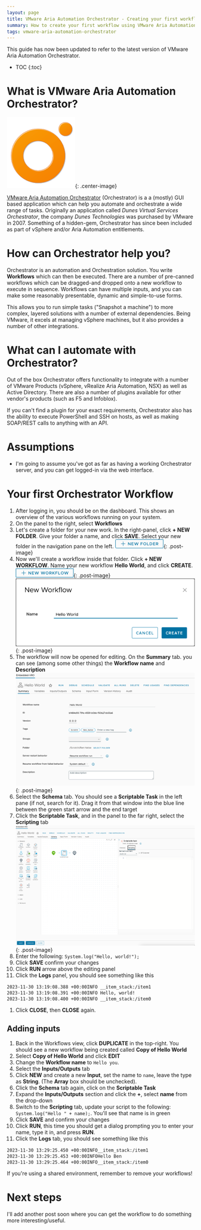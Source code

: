 ```yaml
---
layout: page
title: VMware Aria Automation Orchestrator - Creating your first workflow
summary: How to create your first workflow using VMware Aria Automation Orchestrator
tags: vmware-aria-automation-orchestrator
---
```


<div class="info">This guide has now been updated to refer to the latest version of VMware Aria Automation Orchestrator.</div>

* TOC
{:toc}

# What is VMware Aria Automation Orchestrator?

![vROLogo](/assets/vro_logo.png){: .center-image}

[VMware Aria Automation Orchestrator](https://www.vmware.com/products/aria-automation-orchestrator.html) (Orchestrator) is a a (mostly) GUI based application which can help you automate and orchestrate a wide range of tasks. Originally an application called _Dunes Virtual Services Orchestrator_, the company _Dunes Technologies_ was purchased by VMware in 2007. Something of a hidden-gem, Orchestrator has since been included as part of vSphere and/or Aria Automation entitlements.


# How can Orchestrator help you?

Orchestrator is an automation and Orchestration solution. You write **Workflows** which can then be executed. There are a number of pre-canned workflows which can be dragged-and dropped onto a new workflow to execute in sequence. Workflows can have multiple inputs, and you can make some reasonably presentable, dynamic and simple-to-use forms.

This allows you to run simple tasks ("Snapshot a machine") to more complex, layered solutions with a number of external dependencies. Being VMware, it excels at managing vSphere machines, but it also provides a number of other integrations.


# What can I automate with Orchestrator?

Out of the box Orchestrator offers functionality to integrate with a number of VMware Products (vSphere, vRealize Aria Automation, NSX) as well as Active Directory. There are also a number of plugins available for other vendor's products (such as F5 and Infoblox).

If you can't find a plugin for your exact requirements, Orchestrator also has the ability to execute PowerShell and SSH on hosts, as well as making SOAP/REST calls to anything with an API.


# Assumptions

* I'm going to assume you've got as far as having a working Orchestrator server, and you can get logged-in via the web interface.


# Your first Orchestrator Workflow

1. After logging in, you should be on the dashboard. This shows an overview of the various workflows running on your system.
1. On the panel to the right, select **Workflows**
1. Let's create a folder for your new work. In the right-panel, click **+ NEW FOLDER**. Give your folder a name, and click **SAVE**. Select your new folder in the navigation pane on the left. 
![+ NEW FOLDER](/assets/guide-images/vro/vro-new-folder.png){: .post-image}
1. Now we'll create a workflow inside that folder. Click **+ NEW WORKFLOW**. Name your new workflow **Hello World**, and click **CREATE**.
![+ NEW WORKFLOW](/assets/guide-images/vro/vro-new-workflow.png){: .post-image}
![New workflow dialog](/assets/guide-images/vro/vro-new-workflow-dialog.png){: .post-image}
1. The workflow will now be opened for editing. On the **Summary** tab. you can see (among some other things) the **Workflow name** and **Description**
![Summary tab](/assets/guide-images/vro/vro-summary-tab.png){: .post-image}
1. Select the **Schema** tab. You should see a **Scriptable Task** in the left pane (if not, search for it). Drag it from that window into the blue line between the green start arrow and the end target
1. Click the **Scriptable Task**, and in the panel to the far right, select the **Scripting** tab
![Scripting tab](/assets/guide-images/vro/scripting-tab.png){: .post-image}
1. Enter the following: `System.log("Hello, world!");`
1. Click **SAVE** confirm your changes
1. Click **RUN** arrow above the editing panel
1. Click the **Logs** panel, you should see something like this
```
2023-11-30 13:19:08.388 +00:00INFO __item_stack:/item1
2023-11-30 13:19:08.391 +00:00INFO Hello, world!
2023-11-30 13:19:08.400 +00:00INFO __item_stack:/item0
```
1. Click **CLOSE**, then **CLOSE** again. 


## Adding inputs

1. Back in the Workflows view, click **DUPLICATE** in the top-right. You should see a new workflow being created called **Copy of Hello World**
1. Select **Copy of Hello World** and click **EDIT**
1. Change the **Workflow name** to `Hello you`.
1. Select the **Inputs/Outputs** tab
1. Click **NEW** and create a new **Input**, set the name to `name`, leave the type as **String**. (The **Array** box should be unchecked).
1. Click the **Schema** tab again, click on the **Scriptable Task**
1. Expand the **Inputs/Outputs** section and click the **+**, select **name** from the drop-down
1. Switch to the **Scripting** tab, update your script to the following: `System.log("Hello " + name);`. You'll see that name is in green 
1. Click **SAVE** and confirm your changes
1. Click **RUN**, this time you should get a dialog prompting you to enter your name, type it in, and press **RUN**.
1. Click the **Logs** tab, you should see something like this
```
2023-11-30 13:29:25.450 +00:00INFO__item_stack:/item1
2023-11-30 13:29:25.453 +00:00INFOHello Ben
2023-11-30 13:29:25.464 +00:00INFO__item_stack:/item0
```

<div class="tip">If you're using a shared environment, remember to remove your workflows!</div>

# Next steps

I'll add another post soon where you can get the workflow to do something more interesting/useful.